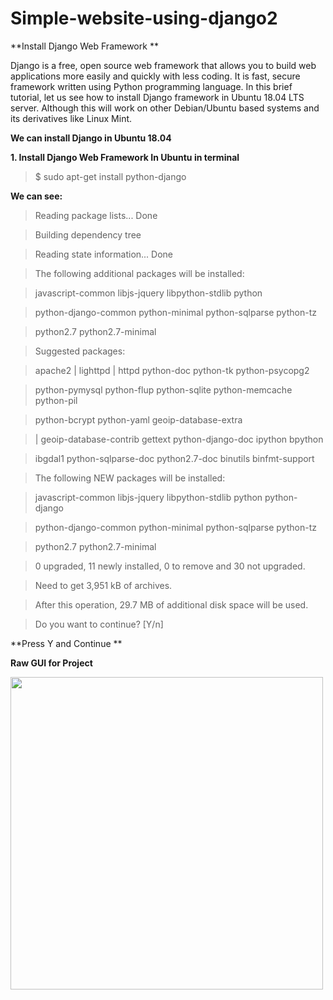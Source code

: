 # Simple-website-using-django2
 
**Install Django Web Framework **


 Django is a free, open source web framework that allows you to build web applications more easily and quickly with less coding. It is fast, secure framework written using Python programming language. In this brief tutorial, let us see how to install Django framework in Ubuntu 18.04 LTS server. Although this will work on other Debian/Ubuntu based systems and its derivatives like Linux Mint.
 
 
 **We can install Django in Ubuntu 18.04**
 
 **1. Install Django Web Framework In Ubuntu in terminal**
   >$ sudo apt-get install python-django
   
   
   
   
   
   
   
   
   
   **We can see:**
   >Reading package lists... Done
   
   
   >Building dependency tree
   
   
   >Reading state information... Done
   
   
   >The following additional packages will be installed:
   
   
   >javascript-common libjs-jquery libpython-stdlib python
   
   
   >python-django-common python-minimal python-sqlparse python-tz
   
   
   
   >python2.7 python2.7-minimal
   
   
   
   >Suggested packages:
   
   
   >apache2 | lighttpd | httpd python-doc python-tk python-psycopg2
   
   
   >python-pymysql python-flup python-sqlite python-memcache python-pil
   
   
   
   >python-bcrypt python-yaml geoip-database-extra
   
   
   >| geoip-database-contrib gettext python-django-doc ipython bpython
   
   
   
   >ibgdal1 python-sqlparse-doc python2.7-doc binutils binfmt-support
   
   
   
   >The following NEW packages will be installed:
   
   
   >javascript-common libjs-jquery libpython-stdlib python python-django
   
   
   
   
   >python-django-common python-minimal python-sqlparse python-tz
   
   
   
   >python2.7 python2.7-minimal
   
   
   >0 upgraded, 11 newly installed, 0 to remove and 30 not upgraded.
   
   
   
   >Need to get 3,951 kB of archives.
   
   
   >After this operation, 29.7 MB of additional disk space will be used.
   
   
   >Do you want to continue? [Y/n]
   
   
   **Press Y and Continue **
 
 
   **Raw GUI for Project**
   
   
   <img src="https://camo.githubusercontent.com/5eee544fbee13e4deee7ed0f8df9d1fe0328a0df/68747470733a2f2f64726976652e676f6f676c652e636f6d2f75633f69643d3170726b6266563861324c446e487164594679447337376d7036684e5973487336" height="500" weight="500"/>
  
